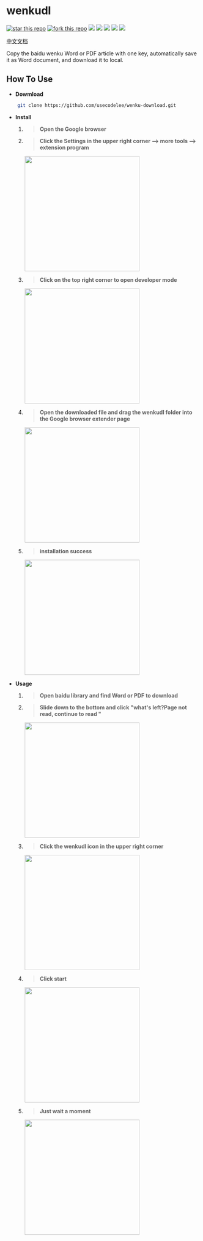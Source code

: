 # wenkudl

[![star this repo](http://githubbadges.com/star.svg?user=usecodelee&repo=wenku-download&style=default)](https://github.com/usecodelee/wenku-download)
[![fork this repo](http://githubbadges.com/fork.svg?user=usecodelee&repo=wenku-download&style=default)](https://github.com/usecodelee/wenku-download/fork) ![](https://img.shields.io/badge/wenkudl-v1.0-green.svg) ![](https://img.shields.io/badge/language-javascript-yellow.svg) ![](https://img.shields.io/badge/use-extension-orange.svg) ![](https://img.shields.io/badge/javascript-90.0%25-lightgrey.svg) ![](https://img.shields.io/badge/licence-MIT-blue.svg)

[中文文档](https://github.com/usecodelee/wenku-download/blob/master/README_zh.md)

Copy the baidu wenku Word or PDF article with one key, automatically save  it as Word document, and download it to local.

## How To Use

- **Dowmload**

```bash
    git clone https://github.com/usecodelee/wenku-download.git
```

- **Install**

    1. > **Open the Google browser**
    
    2. > **Click the Settings in the upper right corner --> more tools --> extension program**
    
        <img src="https://github.com/usecodelee/wenku-download/blob/master/images/1.jpg" width="300" hegiht="150" align=center />
        
    3. > **Click on the top right corner to open developer mode**
    
        <img src="https://github.com/usecodelee/wenku-download/blob/master/images/2.jpg" width="300" hegiht="150" align=center />
        
    4. > **Open the downloaded file and drag the wenkudl folder into the Google browser extender page**
    
        <img src="https://github.com/usecodelee/wenku-download/blob/master/images/3.jpg" width="300" hegiht="150" align=center />
        
    5. > **installation success**
    
        <img src="https://github.com/usecodelee/wenku-download/blob/master/images/4.jpg" width="300" hegiht="150" align=center />
    
- **Usage**

    1. > **Open baidu library and find Word or PDF to download**
    
    2. > **Slide down to the bottom and click "what's left?Page not read, continue to read "**
    
        <img src="https://github.com/usecodelee/wenku-download/blob/master/images/5.jpg" width="300" hegiht="150" align=center />
        
    3. > **Click the wenkudl icon in the upper right corner**
    
        <img src="https://github.com/usecodelee/wenku-download/blob/master/images/6.jpg" width="300" hegiht="150" align=center />
        
    4. > **Click start**
    
        <img src="https://github.com/usecodelee/wenku-download/blob/master/images/7.jpg" width="300" hegiht="150" align=center />
        
    5. > **Just wait a moment**
    
        <img src="https://github.com/usecodelee/wenku-download/blob/master/images/8.jpg" width="300" hegiht="150" align=center />
